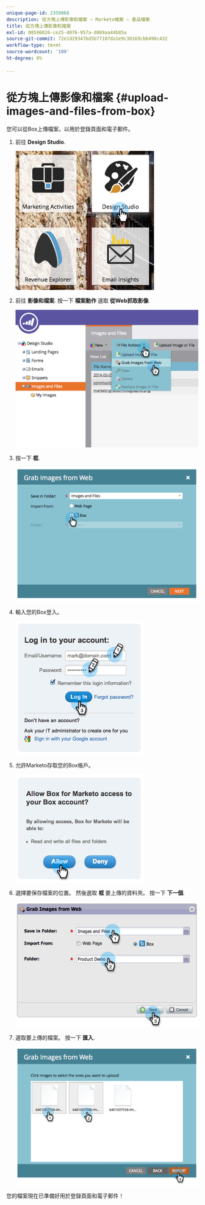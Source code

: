 ```yaml
---
unique-page-id: 2359868
description: 從方塊上傳影像和檔案 — Marketo檔案 — 產品檔案
title: 從方塊上傳影像和檔案
exl-id: 08596026-ce25-4076-957a-d069aa44b85a
source-git-commit: 72e1d29347bd5b77107da1e9c30169cb6490c432
workflow-type: tm+mt
source-wordcount: '109'
ht-degree: 0%

---
```


# 從方塊上傳影像和檔案 {#upload-images-and-files-from-box}

您可以從Box上傳檔案，以用於登錄頁面和電子郵件。

1. 前往 **Design Studio**.

   ![](assets/designstudio-3.png)

1. 前往 **影像和檔案**. 按一下 **檔案動作** 選取 **從Web抓取影像**.

   ![](assets/image2014-9-16-12-3a50-3a40.png)

1. 按一下 **框**.

   ![](assets/image2014-9-16-12-3a50-3a56.png)

1. 輸入您的Box登入。

   ![](assets/image2014-9-16-12-3a51-3a10.png)

1. 允許Marketo存取您的Box帳戶。

   ![](assets/image2014-9-16-12-3a51-3a28.png)

1. 選擇要保存檔案的位置。 然後選取 **框** 要上傳的資料夾。 按一下 **下一個**.

   ![](assets/image2014-9-16-12-3a51-3a59.png)

1. 選取要上傳的檔案。 按一下 **匯入**.

   ![](assets/image2014-9-16-12-3a52-3a15.png)

您的檔案現在已準備好用於登錄頁面和電子郵件！
